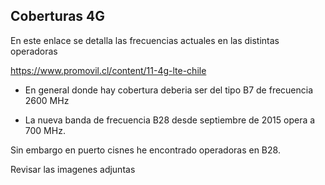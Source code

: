 ## Coberturas 4G

En este enlace se detalla las frecuencias actuales en las distintas operadoras

https://www.promovil.cl/content/11-4g-lte-chile

- En general donde hay cobertura deberia ser del tipo B7 de frecuencia 2600 MHz

- La nueva banda de frecuencia B28 desde septiembre de 2015 opera a 700 MHz.

Sin embargo en puerto cisnes he encontrado operadoras en B28.

Revisar las imagenes adjuntas